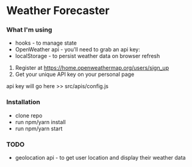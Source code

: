 # Weather Forecaster

### What I'm using

- hooks - to manage state
- OpenWeather api - you'll need to grab an api key:
- localStorage - to persist weather data on browser refresh

1. Register at https://home.openweathermap.org/users/sign_up
2. Get your unique API key on your personal page

api key will go here >> src/apis/config.js

### Installation

- clone repo
- run npm/yarn install
- run npm/yarn start

### TODO

- geolocation api - to get user location and display their weather data
